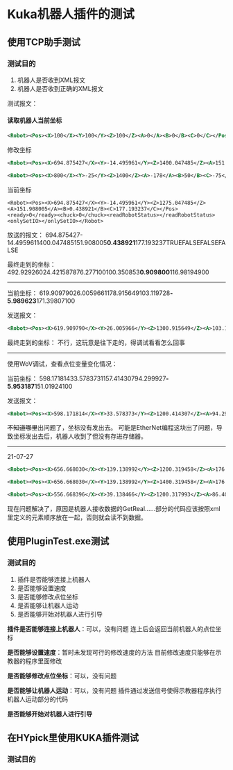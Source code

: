 # Kuka机器人插件的测试

## 使用TCP助手测试

### 测试目的

1. 机器人是否收到XML报文
2. 机器人是否收到正确的XML报文

测试报文：

#### 读取机器人当前坐标

```xml
<Robot><Pos><X>100</X><Y>100</Y><Z>100</Z><A>0</A><B>0</B><C>0</C></Pos><ready>TRUE</ready><chuck>FALSE</chuck><readRobotStatus>TRUE</readRobotStatus><onlySetIO>FALSE</onlySetIO></Robot>
```

修改坐标
```xml
<Robot><Pos><X>694.875427</X><Y>-14.495961</Y><Z>1400.047485</Z><A>151.908005</A><B>0.438921</B><C>177.193237</C></Pos><ready>TRUE</ready><chuck>FALSE</chuck><readRobotStatus>FALSE</readRobotStatus><onlySetIO>FALSE</onlySetIO></Robot>
```

```xml
<Robot><Pos><X>800</X><Y>-25</Y><Z>1400</Z><A>-178</A><B>50</B><C>-75</C></Pos><ready>TRUE</ready><chuck>FALSE</chuck><readRobotStatus>FALSE</readRobotStatus><onlySetIO>FALSE</onlySetIO></Robot>
```

当前坐标
```
<Robot><Pos><X>694.875427</X><Y>-14.495961</Y><Z>1275.047485</Z><A>151.908005</A><B>0.438921</B><C>177.193237</C></Pos><ready>0</ready><chuck>0</chuck><readRobotStatus></readRobotStatus><onlySetIO></onlySetIO></Robot>
```

放送的报文：
<Robot><Pos><X>694.875427</X><Y>-14.495961</Y><Z>1400.047485</Z><A>151.908005</A><B>0.438921</B><C>177.193237</C></Pos><ready>TRUE</ready><chuck>FALSE</chuck><readRobotStatus>FALSE</readRobotStatus><onlySetIO>FALSE</onlySetIO></Robot>

最终走到的坐标：
<Robot><Pos><X>492.929260</X><Y>24.421587</Y><Z>876.277100</Z><A>100.350853</A><B>0.909800</B><C>116.981949</C></Pos><ready>0</ready><chuck>0</chuck><readRobotStatus></readRobotStatus><onlySetIO></onlySetIO></Robot>

----

当前坐标：
<Robot><Pos><X>619.909790</X><Y>26.005966</Y><Z>1178.915649</Z><A>103.119728</A><B>-5.989623</B><C>171.398071</C></Pos><ready>0</ready><chuck>0</chuck><readRobotStatus></readRobotStatus><onlySetIO></onlySetIO></Robot>

发送报文：
```xml
<Robot><Pos><X>619.909790</X><Y>26.005966</Y><Z>1300.915649</Z><A>103.119728</A><B>-5.989623</B><C>171.398071</C></Pos><ready>TRUE</ready><chuck>FALSE</chuck><readRobotStatus>FALSE</readRobotStatus><onlySetIO>FALSE</onlySetIO></Robot>
```

最终走到的坐标：
不行，这玩意是往下走的，得调试看看怎么回事

----

使用WoV调试，查看点位变量变化情况：

当前坐标：
<Robot><Pos><X>598.171814</X><Y>33.578373</Y><Z>1157.414307</Z><A>94.299927</A><B>-5.953187</B><C>151.019241</C></Pos><ready>0</ready><chuck>0</chuck><readRobotStatus></readRobotStatus><onlySetIO></onlySetIO></Robot>

发送报文：
```xml
<Robot><Pos><X>598.171814</X><Y>33.578373</Y><Z>1200.414307</Z><A>94.299927</A><B>-5.953187</B><C>151.019241</C></Pos><ready>TRUE</ready><chuck>FALSE</chuck><readRobotStatus>FALSE</readRobotStatus><onlySetIO>FALSE</onlySetIO></Robot>
```

~~不知道哪里~~出问题了，坐标没有发出去。
可能是EtherNet编程这块出了问题，导致坐标发出去后，机器人收到了但没有存进存储器。

----

21-07-27

```xml
<Robot><Pos><X>656.668030</X><Y>139.138992</Y><Z>1200.319458</Z><A>176.403442</A><B>-5.966580</B><C>138.742020</C></Pos><ready>0</ready><chuck>0</chuck><readRobotStatus></readRobotStatus><onlySetIO></onlySetIO></Robot>
```

```xml
<Robot><Pos><X>656.668030</X><Y>139.138992</Y><Z>1400.319458</Z><A>176.403442</A><B>-5.966580</B><C>138.742020</C></Pos><ready>TRUE</ready><chuck>FALSE</chuck><readRobotStatus>FALSE</readRobotStatus><onlySetIO>FALSE</onlySetIO></Robot>
```

```xml
<Robot><Pos><X>556.668396</X><Y>39.138466</Y><Z>1200.317993</Z><A>86.403130</A><B>-5.966878</B><C>138.742111</C></Pos><ready>0</ready><chuck>0</chuck><readRobotStatus></readRobotStatus><onlySetIO></onlySetIO></Robot>
```

现在问题解决了，原因是机器人接收数据的GetReal……部分的代码应该按照xml里定义的元素顺序放在一起，否则就会读不到数据。

## 使用PluginTest.exe测试

### 测试目的

1. 插件是否能够连接上机器人
2. 是否能够设置速度
3. 是否能够修改点位坐标
4. 是否能够让机器人运动
5. 是否能够开始对机器人进行引导

**插件是否能够连接上机器人**：可以，没有问题
连上后会返回当前机器人的点位坐标

**是否能够设置速度**：暂时未发现可行的修改速度的方法
目前修改速度只能够在示教器的程序里面修改

**是否能够修改点位坐标**：可以，没有问题

**是否能够让机器人运动**：可以，没有问题
插件通过发送信号使得示教器程序执行机器人运动部分的代码

**是否能够开始对机器人进行引导**

## 在HYpick里使用KUKA插件测试

### 测试目的


